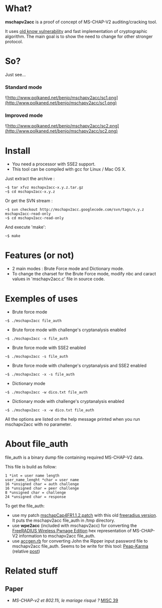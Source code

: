 # What? #

**mschapv2acc** is a proof of concept of MS-CHAP-V2 auditing/cracking tool.

It uses [old know vulnerability](http://www.schneier.com/paper-pptpv2.html) and fast implementation of cryptographic algorithm.
The main goal is to show the need to change for other stronger protocol.

# So? #

Just see...

### Standard mode ###
![http://www.polkaned.net/benjo/mschapv2acc/sc1.png](http://www.polkaned.net/benjo/mschapv2acc/sc1.png)
### Improved mode ###
![http://www.polkaned.net/benjo/mschapv2acc/sc2.png](http://www.polkaned.net/benjo/mschapv2acc/sc2.png)

# Install #

  * You need a processor with SSE2 support.
  * This tool can be compiled with gcc for Linux / Mac OS X.

Just extract the archive :
```
~$ tar xfvz mschapv2acc-x.y.z.tar.gz
~$ cd mschapv2acc-x.y.z
```
Or get the SVN stream :
```
~$ svn checkout http://mschapv2acc.googlecode.com/svn/tags/x.y.z mschapv2acc-read-only
~$ cd mschapv2acc-read-only
```

And execute 'make':
```
~$ make 
```

# Features (or not) #

  * 2 main modes : Brute Force mode and Dictionary mode.
  * To change the charset for the Brute Force mode, modify nbc and caract values in 'mschapv2acc.c' file in source code.

# Exemples of uses #

  * Brute force mode
```
~$ ./mschapv2acc file_auth
```
  * Brute force mode with challenge's cryptanalysis enabled
```
~$ ./mschapv2acc -x file_auth
```
  * Brute force mode with SSE2 enabled
```
~$ ./mschapv2acc -s file_auth
```
  * Brute force mode with challenge's cryptanalysis and SSE2 enabled
```
~$ ./mschapv2acc -x -s file_auth
```
  * Dictionary mode
```
~$ ./mschapv2acc -w dico.txt file_auth
```
  * Dictionary mode with challenge's cryptanalysis enabled
```
~$ ./mschapv2acc -x -w dico.txt file_auth
```
All the options are listed on the help message printed when you run mschapv2acc with no parameter.

# About file\_auth #

file\_auth is a binary dump file containing required MS-CHAP-V2 data.

This file is build as follow:
```
1 *int = user name length
user_name_lenght *char = user name
16 *unsigned char = auth challenge
16 *unsigned char = peer challenge
8 *unsigned char = challenge
24 *unsigned char = response
```

To get the file\_auth:
  * use my patch [mschapCap4FR1.1.2.patch](http://code.google.com/p/mschapv2acc/source/browse/trunk/mschapCap4FR1.1.2.patch) with this old [freeradius version](ftp://ftp.freeradius.org/pub/radius/old/freeradius-1.1.2.tar.gz). It puts the mschapv2acc file\_auth in /tmp directory.
  * use **wpe2acc** (included with mschapv2acc) for converting the [FreeRADIUS Wireless Pwnage Edition](http://www.willhackforsushi.com/FreeRADIUS_WPE.html) hex representation of MS-CHAP-V2 information to mschapv2acc file\_auth.
  * use [accgen.rb](https://gist.github.com/2472555) for converting John the Ripper input password file to mschapv2acc file\_auth. Seems to be write for this tool: [Peap-Karma](https://github.com/phikshun/Peap-Karma) (relative [post](http://pulp-phikshun.blogspot.fr/2012/04/oh-wifi-how-broken-art-thee.html))

# Related stuff #

## Paper ##

  * _MS-CHAP-v2 et 802.11i, le mariage risqué ?_ [MISC 39](http://www.ed-diamond.com/produit.php?ref=misc39)